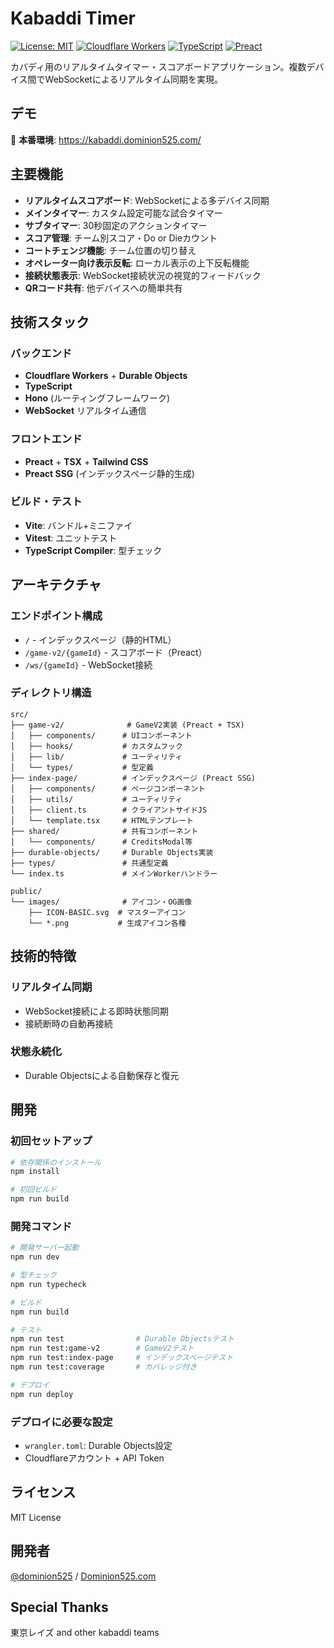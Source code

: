 # Kabaddi Timer

[![License: MIT](https://img.shields.io/badge/License-MIT-blue.svg)](LICENSE)
[![Cloudflare Workers](https://img.shields.io/badge/platform-Cloudflare%20Workers-orange)](https://workers.cloudflare.com/)
[![TypeScript](https://img.shields.io/badge/TypeScript-5.6-blue)](https://www.typescriptlang.org/)
[![Preact](https://img.shields.io/badge/Preact-10.27-purple)](https://preactjs.com/)

カバディ用のリアルタイムタイマー・スコアボードアプリケーション。複数デバイス間でWebSocketによるリアルタイム同期を実現。

## デモ

🚀 **本番環境**: https://kabaddi.dominion525.com/

## 主要機能

- **リアルタイムスコアボード**: WebSocketによる多デバイス同期
- **メインタイマー**: カスタム設定可能な試合タイマー
- **サブタイマー**: 30秒固定のアクションタイマー
- **スコア管理**: チーム別スコア・Do or Dieカウント
- **コートチェンジ機能**: チーム位置の切り替え
- **オペレーター向け表示反転**: ローカル表示の上下反転機能
- **接続状態表示**: WebSocket接続状況の視覚的フィードバック
- **QRコード共有**: 他デバイスへの簡単共有

## 技術スタック

### バックエンド
- **Cloudflare Workers** + **Durable Objects**
- **TypeScript**
- **Hono** (ルーティングフレームワーク)
- **WebSocket** リアルタイム通信

### フロントエンド
- **Preact** + **TSX** + **Tailwind CSS**
- **Preact SSG** (インデックスページ静的生成)

### ビルド・テスト
- **Vite**: バンドル+ミニファイ
- **Vitest**: ユニットテスト
- **TypeScript Compiler**: 型チェック

## アーキテクチャ

### エンドポイント構成
- `/` - インデックスページ（静的HTML）
- `/game-v2/{gameId}` - スコアボード（Preact）
- `/ws/{gameId}` - WebSocket接続

### ディレクトリ構造
```
src/
├── game-v2/              # GameV2実装 (Preact + TSX)
│   ├── components/      # UIコンポーネント
│   ├── hooks/           # カスタムフック
│   ├── lib/             # ユーティリティ
│   └── types/           # 型定義
├── index-page/          # インデックスページ (Preact SSG)
│   ├── components/      # ページコンポーネント
│   ├── utils/           # ユーティリティ
│   ├── client.ts        # クライアントサイドJS
│   └── template.tsx     # HTMLテンプレート
├── shared/              # 共有コンポーネント
│   └── components/      # CreditsModal等
├── durable-objects/     # Durable Objects実装
├── types/               # 共通型定義
└── index.ts             # メインWorkerハンドラー

public/
└── images/              # アイコン・OG画像
    ├── ICON-BASIC.svg  # マスターアイコン
    └── *.png           # 生成アイコン各種
```

## 技術的特徴

### リアルタイム同期
- WebSocket接続による即時状態同期
- 接続断時の自動再接続

### 状態永続化
- Durable Objectsによる自動保存と復元

## 開発

### 初回セットアップ
```bash
# 依存関係のインストール
npm install

# 初回ビルド
npm run build
```

### 開発コマンド
```bash
# 開発サーバー起動
npm run dev

# 型チェック
npm run typecheck

# ビルド
npm run build

# テスト
npm run test                # Durable Objectsテスト
npm run test:game-v2        # GameV2テスト
npm run test:index-page     # インデックスページテスト
npm run test:coverage       # カバレッジ付き

# デプロイ
npm run deploy
```

### デプロイに必要な設定
- `wrangler.toml`: Durable Objects設定
- Cloudflareアカウント + API Token

## ライセンス

MIT License

## 開発者

[@dominion525](https://twitter.com/dominion525) / [Dominion525.com](https://dominion525.com)

## Special Thanks

東京レイズ and other kabaddi teams
